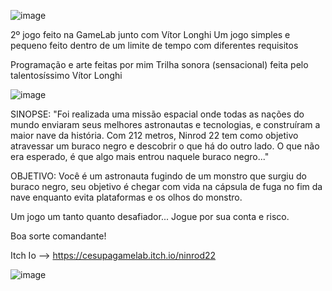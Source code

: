 ![image](https://github.com/LeKeu/Game_Ninrod/assets/101370021/29b1acde-e34e-4795-ba78-0ec9b598efc5)

2º jogo feito na GameLab junto com Vítor Longhi
Um jogo simples e pequeno feito dentro de um limite de tempo com diferentes requisitos

Programação e arte feitas por mim
Trilha sonora (sensacional) feita pelo talentosíssimo Vítor Longhi

![image](https://github.com/LeKeu/Game_Ninrod/assets/101370021/642d4167-53ba-46f6-8deb-61b634971383)


SINOPSE:
"Foi realizada uma missão espacial onde todas as nações do mundo enviaram seus melhores astronautas e tecnologias, e construíram a maior nave da história. 
Com 212 metros, Ninrod 22 tem como objetivo atravessar um buraco negro e descobrir o que há do outro lado. 
O que não era esperado, é que algo mais entrou naquele buraco negro..." 

OBJETIVO:
Você é um astronauta fugindo de um monstro que surgiu do buraco negro, seu objetivo é chegar com vida na cápsula de fuga no fim da nave enquanto evita plataformas e os olhos do monstro.

Um jogo um tanto quanto desafiador... Jogue por sua conta e risco. 

Boa sorte comandante!

Itch Io --> https://cesupagamelab.itch.io/ninrod22 

![image](https://github.com/LeKeu/Game_Ninrod/assets/101370021/e90becce-fe41-42f2-9fe5-364592894518)


